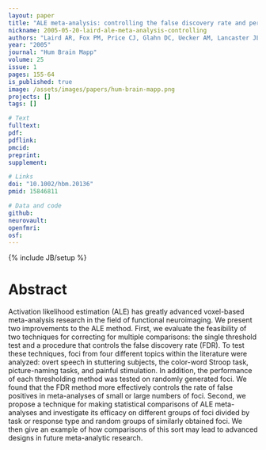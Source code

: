```yaml
---
layout: paper
title: "ALE meta-analysis: controlling the false discovery rate and performing statistical contrasts."
nickname: 2005-05-20-laird-ale-meta-analysis-controlling
authors: "Laird AR, Fox PM, Price CJ, Glahn DC, Uecker AM, Lancaster JL, Turkeltaub PE, Kochunov P, Fox PT"
year: "2005"
journal: "Hum Brain Mapp"
volume: 25
issue: 1
pages: 155-64
is_published: true
image: /assets/images/papers/hum-brain-mapp.png
projects: []
tags: []

# Text
fulltext:
pdf:
pdflink:
pmcid: 
preprint:
supplement:

# Links
doi: "10.1002/hbm.20136"
pmid: 15846811

# Data and code
github:
neurovault:
openfmri:
osf:
---
```

{% include JB/setup %}

# Abstract

Activation likelihood estimation (ALE) has greatly advanced voxel-based meta-analysis research in the field of functional neuroimaging. We present two improvements to the ALE method. First, we evaluate the feasibility of two techniques for correcting for multiple comparisons: the single threshold test and a procedure that controls the false discovery rate (FDR). To test these techniques, foci from four different topics within the literature were analyzed: overt speech in stuttering subjects, the color-word Stroop task, picture-naming tasks, and painful stimulation. In addition, the performance of each thresholding method was tested on randomly generated foci. We found that the FDR method more effectively controls the rate of false positives in meta-analyses of small or large numbers of foci. Second, we propose a technique for making statistical comparisons of ALE meta-analyses and investigate its efficacy on different groups of foci divided by task or response type and random groups of similarly obtained foci. We then give an example of how comparisons of this sort may lead to advanced designs in future meta-analytic research.
